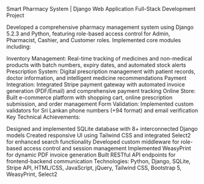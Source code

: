 Smart Pharmacy System | Django Web Application
Full-Stack Development Project 

Developed a comprehensive pharmacy management system using Django 5.2.3 and Python, featuring role-based access control for Admin, Pharmacist, Cashier, and Customer roles. Implemented core modules including:

Inventory Management: Real-time tracking of medicines and non-medical products with batch numbers, expiry dates, and automated stock alerts
Prescription System: Digital prescription management with patient records, doctor information, and intelligent medicine recommendations
Payment Integration: Integrated Stripe payment gateway with automated invoice generation (PDF/Email) and comprehensive payment tracking
Online Store: Built e-commerce platform with shopping cart, online prescription submission, and order management
Form Validation: Implemented custom validators for Sri Lankan phone numbers (+94 format) and email verification
Key Technical Achievements:

Designed and implemented SQLite database with 8+ interconnected Django models
Created responsive UI using Tailwind CSS and integrated Select2 for enhanced search functionality
Developed custom middleware for role-based access control and session management
Implemented WeasyPrint for dynamic PDF invoice generation
Built RESTful API endpoints for frontend-backend communication
Technologies: Python, Django, SQLite, Stripe API, HTML/CSS, JavaScript, jQuery, Tailwind CSS, Bootstrap 5, WeasyPrint, Select2
